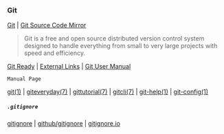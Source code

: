 ### Git

[Git](https://git-scm.com/) | [Git Source Code Mirror](https://github.com/git/git "This is a publish-only repository and all pull requests are ignored. Please follow Documentation/SubmittingPatches procedure for any of your improvements.")
> Git is a free and open source
> distributed version control system
> designed to handle everything from small
> to very large projects with speed and efficiency.

[Git Ready](http://gitready.com/ "learn git one commit at a time") |  [External Links](https://book.git-scm.com/doc/ext "Tutorials, Books, Videos, Courses") | [Git User Manual](https://git.github.io/htmldocs/user-manual.html)

`Manual Page`

[git(1)](https://git.github.io/htmldocs/git.html) | [giteveryday(7)](https://git.github.io/htmldocs/giteveryday.html) | [gittutorial(7)](https://git.github.io/htmldocs/gittutorial.html) | [gitcli(7)](https://git.github.io/htmldocs/gitcli.html) | [git-help(1)](https://git.github.io/htmldocs/git-help.html) | [git-config(1)](https://git.github.io/htmldocs/git-config.html) 

##### `.gitignore`

[gitignore](https://git-scm.com/docs/gitignore) | [github/gitignore](https://github.com/github/gitignore) | [gitignore.io](https://www.gitignore.io/ "Create useful .gitignore files for your project")

